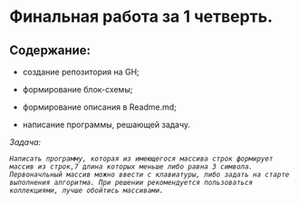 # Финальная работа за 1 четверть.

## Содержание:

* создание репозитория на GH;

* формирование блок-схемы;

* формирование описания в Readme.md;

* написание программы, решающей задачу.

_Задача:_

_`Написать программу, которая из имеющегося массива строк формирует массив из строк,7 длина которых меньше либо равна 3 символа. Первоначльный массив можно ввести с клавиатуры, либо задать на старте выполнения алгоритма. При решении рекомендуется пользоваться коллекциями, лучше обойтись массивами.`_